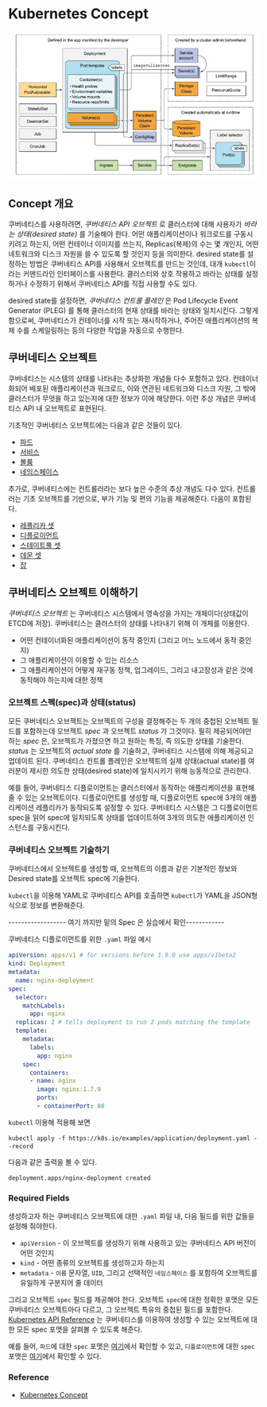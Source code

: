 # Kubernetes Concept

![](../chapter1/img/1.png)


## Concept 개요

쿠버네티스를 사용하려면, *쿠버네티스 API 오브젝트* 로 클러스터에 대해 사용자가 *바라는 상태(desired state)* 를 기술해야 한다. 어떤 애플리케이션이나 워크로드를 구동시키려고 하는지, 어떤 컨테이너 이미지를 쓰는지, Replicas(복제)의 수는 몇 개인지, 어떤 네트워크와 디스크 자원을 쓸 수 있도록 할 것인지 등을 의미한다. desired state를 설정하는 방법은 쿠버네티스 API를 사용해서 오브젝트를 만드는 것인데, 대개 `kubectl`이라는 커맨드라인 인터페이스를 사용한다. 클러스터와 상호 작용하고 바라는 상태를 설정하거나 수정하기 위해서 쿠버네티스 API를 직접 사용할 수도 있다.

desired state를 설정하면, *쿠버네티스 컨트롤 플레인* 은 Pod Lifecycle Event Generator (PLEG) 를 통해 클러스터의 현재 상태를 바라는 상태와 일치시킨다. 그렇게 함으로써, 쿠버네티스가 컨테이너를 시작 또는 재시작하거나, 주어진 애플리케이션의 복제 수를 스케일링하는 등의 다양한 작업을 자동으로 수행한다.

## 쿠버네티스 오브젝트

쿠버네티스는 시스템의 상태를 나타내는 추상화한 개념들 다수 포함하고 있다. 컨테이너화되어 배포된 애플리케이션과 워크로드, 이와 연관된 네트워크와 디스크 자원, 그 밖에 클러스터가 무엇을 하고 있는지에 대한 정보가 이에 해당한다. 이런 추상 개념은 쿠버네티스 API 내 오브젝트로 표현된다. 

기초적인 쿠버네티스 오브젝트에는 다음과 같은 것들이 있다.

* [파드](https://kubernetes.io/docs/concepts/workloads/pods/pod-overview/)
* [서비스](https://kubernetes.io/docs/concepts/services-networking/service/)
* [볼륨](https://kubernetes.io/docs/concepts/storage/volumes/)
* [네임스페이스](https://kubernetes.io/docs/concepts/overview/working-with-objects/namespaces/)


추가로, 쿠버네티스에는 컨트롤러라는 보다 높은 수준의 추상 개념도 다수 있다. 컨트롤러는 기초 오브젝트를 기반으로, 부가 기능 및 편의 기능을 제공해준다. 다음이 포함된다.

* [레플리카 셋](https://kubernetes.io/docs/concepts/workloads/controllers/replicaset/)
* [디플로이먼트](https://kubernetes.io/docs/concepts/workloads/controllers/deployment/)
* [스테이트풀 셋](https://kubernetes.io/docs/concepts/workloads/controllers/statefulset/)
* [데몬 셋](https://kubernetes.io/docs/concepts/workloads/controllers/daemonset/)
* [잡](https://kubernetes.io/docs/concepts/workloads/controllers/jobs-run-to-completion/)



## 쿠버네티스 오브젝트 이해하기

*쿠버네티스 오브젝트* 는 쿠버네티스 시스템에서 영속성을 가지는 개체이다(상태값이 ETCD에 저장). 쿠버네티스는 클러스터의 상태를 나타내기 위해 이 개체를 이용한다. 

* 어떤 컨테이너화된 애플리케이션이 동작 중인지 (그리고 어느 노드에서 동작 중인지)
* 그 애플리케이션이 이용할 수 있는 리소스
* 그 애플리케이션이 어떻게 재구동 정책, 업그레이드, 그리고 내고장성과 같은 것에 동작해야 하는지에 대한 정책


### 오브젝트 스펙(spec)과 상태(status)

모든 쿠버네티스 오브젝트는 오브젝트의 구성을 결정해주는 두 개의 중첩된 오브젝트 필드를 포함하는데 오브젝트 *spec* 과 오브젝트 *status* 가 그것이다. 필히 제공되어야만 하는 *spec* 은, 오브젝트가 가졌으면 하고 원하는 특징, 즉 의도한 상태를 기술한다. *status* 는 오브젝트의 *actual state* 를 기술하고, 쿠버네티스 시스템에 의해 제공되고 업데이트 된다. 쿠버네티스 컨트롤 플레인은 오브젝트의 실제 상태(actual state)를 여러분이 제시한 의도한 상태(desired state)에 일치시키기 위해 능동적으로 관리한다.


예를 들어, 쿠버네티스 디플로이먼트는 클러스터에서 동작하는 애플리케이션을 표현해 줄 수 있는 오브젝트이다. 디플로이먼트를 생성할 때, 디플로이먼트 spec에 3개의 애플리케이션 레플리카가 동작되도록 설정할 수 있다. 쿠버네티스 시스템은 그 디플로이먼트 spec을 읽어 spec에 일치되도록 상태를 업데이트하여 3개의 의도한 애플리케이션 인스턴스를 구동시킨다.


### 쿠버네티스 오브젝트 기술하기

쿠버네티스에서 오브젝트를 생성할 때, 오브젝트의 이름과 같은 기본적인 정보와 Desired state를 오브젝트 spec에 기술한다. 

`kubectl`을 이용해 YAML로 쿠버네티스 API를 호출하면 `kubectl`가 YAML을 JSON형식으로 정보를 변환해준다. 


------------------ 여기 까지만 밑의 Spec 은 실습에서 확인------------


쿠버네티스 디플로이먼트를 위한 `.yaml` 파일 예시
```yaml
apiVersion: apps/v1 # for versions before 1.9.0 use apps/v1beta2
kind: Deployment
metadata:
  name: nginx-deployment
spec:
  selector:
    matchLabels:
      app: nginx
  replicas: 2 # tells deployment to run 2 pods matching the template
  template:
    metadata:
      labels:
        app: nginx
    spec:
      containers:
      - name: nginx
        image: nginx:1.7.9
        ports:
        - containerPort: 80
```

`kubectl` 이용해 적용해 보면 

```shell
kubectl apply -f https://k8s.io/examples/application/deployment.yaml --record
```

다음과 같은 출력을 볼 수 있다. 

```shell
deployment.apps/nginx-deployment created
```

### Required Fields

생성하고자 하는 쿠버네티스 오브젝트에 대한 `.yaml` 파일 내, 다음 필드를 위한 값들을 설정해 줘야한다.

* `apiVersion` - 이 오브젝트를 생성하기 위해 사용하고 있는 쿠버네티스 API 버전이 어떤 것인지
* `kind` - 어떤 종류의 오브젝트를 생성하고자 하는지
* `metadata` - `이름` 문자열, `UID`, 그리고 선택적인 `네임스페이스` 를 포함하여 오브젝트를 유일하게 구분지어 줄 데이터

그리고 오브젝트 `spec` 필드를 제공해야 한다. 오브젝트 `spec`에 대한 정확한 포맷은 모든 쿠버네티스 오브젝트마다 다르고, 그 오브젝트 특유의 중첩된 필드를 포함한다. [Kubernetes API Reference](https://kubernetes.io/docs/reference/generated/kubernetes-api/v1.15/) 는 쿠버네티스를 이용하여 생성할 수 있는 오브젝트에 대한 모든 spec 포맷을 살펴볼 수 있도록 해준다. 

예를 들어, `파드`에 대한 `spec` 포맷은 [여기](https://kubernetes.io/docs/reference/generated/kubernetes-api/v1.15/#podspec-v1-core)에서 확인할 수 있고, `디플로이먼트`에 대한 `spec` 포맷은 [여기](https://kubernetes.io/docs/reference/generated/kubernetes-api/v1.15/#deploymentspec-v1-apps)에서 확인할 수 있다.


### Reference 
 - [Kubernetes Concept](https://kubernetes.io/ko/docs/concepts/)
